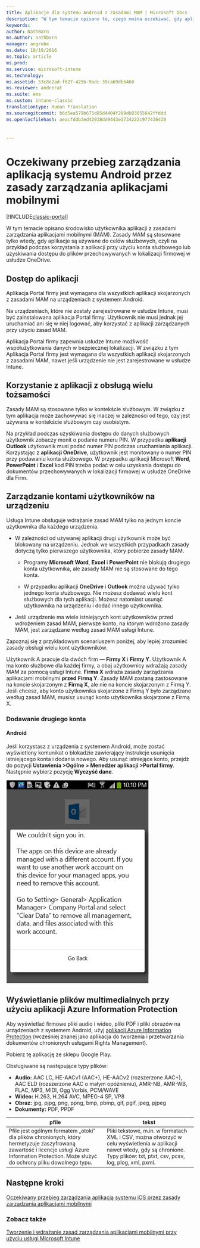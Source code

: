 ```yaml
---
title: Aplikacje dla systemu Android z zasadami MAM | Microsoft Docs
description: "W tym temacie opisano to, czego można oczekiwać, gdy aplikacja jest zarządzana przy użyciu zasad zarządzania aplikacjami mobilnymi."
keywords: 
author: NathBarn
ms.author: nathbarn
manager: angrobe
ms.date: 10/19/2016
ms.topic: article
ms.prod: 
ms.service: microsoft-intune
ms.technology: 
ms.assetid: 53c8e2ad-f627-425b-9adc-39ca69dbb460
ms.reviewer: andcerat
ms.suite: ems
ms.custom: intune-classic
translationtype: Human Translation
ms.sourcegitcommit: b6d5ea579b675d85d4404f289db83055642ffddd
ms.openlocfilehash: aeacfddb3ed42938dd9443e2734222c977436430


---
```


# <a name="what-to-expect-when-your-android-app-is-managed-by-mam-policies"></a>Oczekiwany przebieg zarządzania aplikacją systemu Android przez zasady zarządzania aplikacjami mobilnymi

[!INCLUDE[classic-portal](../includes/classic-portal.md)]

W tym temacie opisano środowisko użytkownika aplikacji z zasadami zarządzania aplikacjami mobilnymi (MAM). Zasady MAM są stosowane tylko wtedy, gdy aplikacje są używane do celów służbowych, czyli na przykład podczas korzystania z aplikacji przy użyciu konta służbowego lub uzyskiwania dostępu do plików przechowywanych w lokalizacji firmowej w usłudze OneDrive.
##  <a name="access-apps"></a>Dostęp do aplikacji

Aplikacja Portal firmy jest wymagana dla wszystkich aplikacji skojarzonych z zasadami MAM na urządzeniach z systemem Android.

Na urządzeniach, które nie zostały zarejestrowane w usłudze Intune, musi być zainstalowana aplikacja Portal firmy. Użytkownik nie musi jednak jej uruchamiać ani się w niej logować, aby korzystać z aplikacji zarządzanych przy użyciu zasad MAM.

Aplikacja Portal firmy zapewnia usłudze Intune możliwość współużytkowania danych w bezpiecznej lokalizacji. W związku z tym Aplikacja Portal firmy jest wymagana dla wszystkich aplikacji skojarzonych z zasadami MAM, nawet jeśli urządzenie nie jest zarejestrowane w usłudze Intune.


##  <a name="use-apps-with-multi-identity-support"></a>Korzystanie z aplikacji z obsługą wielu tożsamości

Zasady MAM są stosowane tylko w kontekście służbowym. W związku z tym aplikacja może zachowywać się inaczej w zależności od tego, czy jest używana w kontekście służbowym czy osobistym.

Na przykład podczas uzyskiwania dostępu do danych służbowych użytkownik zobaczy monit o podanie numeru PIN. W przypadku **aplikacji Outlook** użytkownik musi podać numer PIN podczas uruchamiania aplikacji. Korzystając z **aplikacji OneDrive**, użytkownik jest monitowany o numer PIN przy podawaniu konta służbowego. W przypadku aplikacji Microsoft **Word**, **PowerPoint** i **Excel** kod PIN trzeba podać w celu uzyskania dostępu do dokumentów przechowywanych w lokalizacji firmowej w usłudze OneDrive dla Firm.

##  <a name="manage-user-accounts-on-the-device"></a>Zarządzanie kontami użytkowników na urządzeniu

Usługa Intune obsługuje wdrażanie zasad MAM tylko na jednym koncie użytkownika dla każdego urządzenia.

* W zależności od używanej aplikacji drugi użytkownik może być blokowany na urządzeniu. Jednak we wszystkich przypadkach zasady dotyczą tylko pierwszego użytkownika, który pobierze zasady MAM.

  * Programy **Microsoft Word**, **Excel** i **PowerPoint** nie blokują drugiego konta użytkownika, ale zasady MAM nie są stosowane do tego konta.

  * W przypadku aplikacji **OneDrive** i **Outlook** można używać tylko jednego konta służbowego.  Nie możesz dodawać wielu kont służbowych dla tych aplikacji.  Możesz natomiast usunąć użytkownika na urządzeniu i dodać innego użytkownika.


* Jeśli urządzenie ma wiele istniejących kont użytkowników przed wdrożeniem zasad MAM, pierwsze konto, na którym wdrożono zasady MAM, jest zarządzane według zasad MAM usługi Intune.


Zapoznaj się z przykładowym scenariuszem poniżej, aby lepiej zrozumieć zasady obsługi wielu kont użytkowników.

Użytkownik A pracuje dla dwóch firm — **Firmy X** i **Firmy Y**. Użytkownik A ma konto służbowe dla każdej firmy, a obaj użytkownicy wdrażają zasady MAM za pomocą usługi Intune. **Firma X** wdraża zasady zarządzania aplikacjami mobilnymi **przed** **Firmą Y**. Zasady MAM zostaną zastosowane na koncie skojarzonym z **Firmą X**, ale nie na koncie skojarzonym z Firmą Y. Jeśli chcesz, aby konto użytkownika skojarzone z Firmą Y było zarządzane według zasad MAM, musisz usunąć konto użytkownika skojarzone z Firmą X.
### <a name="add-a-second-account"></a>Dodawanie drugiego konta
####  <a name="android"></a>Android
Jeśli korzystasz z urządzenia z systemem Android, może zostać wyświetlony komunikat o blokadzie zawierający instrukcje usunięcia istniejącego konta i dodania nowego.  Aby usunąć istniejące konto, przejdź do pozycji **Ustawienia &gt;Ogólne &gt; Menedżer aplikacji &gt;Portal firmy**. Następnie wybierz pozycję **Wyczyść dane**.

![Zrzut ekranu komunikatu o błędzie i instrukcjami dotyczącymi usunięcia konta](../media/AppManagement/Android_SwitchUser.png)

##  <a name="view-media-files-with-the-azure-information-protection-app"></a>Wyświetlanie plików multimedialnych przy użyciu aplikacji Azure Information Protection
Aby wyświetlać firmowe pliki audio i wideo, pliki PDF i pliki obrazów na urządzeniach z systemem Android, użyj [aplikacji Azure Information Protection](https://play.google.com/store/apps/details?id=com.microsoft.ipviewer) (wcześniej znanej jako aplikacja do tworzenia i przetwarzania dokumentów chronionych usługami Rights Management).

Pobierz tę aplikację ze sklepu Google Play.  

Obsługiwane są następujące typy plików:

* **Audio:** AAC LC, HE-AACv1 (AAC+), HE-AACv2 (rozszerzone AAC+), AAC ELD (rozszerzone AAC o małym opóźnieniu), AMR-NB, AMR-WB, FLAC, MP3, MIDI, Ogg Vorbis, PCM/WAVE
* **Wideo:** H.263, H.264 AVC, MPEG-4 SP, VP8
* **Obraz:** jpg, pjpg, png, ppng, bmp, pbmp, gif, pgif, jpeg, pjpeg
* **Dokumenty:** PDF, PPDF


|**pfile**|**tekst**|
|----|----|
|Pfile jest ogólnym formatem „otoki” dla plików chronionych, który hermetyzuje zaszyfrowaną zawartość i licencje usługi Azure Information Protection. Może służyć do ochrony pliku dowolnego typu.|Pliki tekstowe, m.in. w formatach XML i CSV, można otworzyć w celu wyświetlenia w aplikacji nawet wtedy, gdy są chronione. Typy plików: txt, ptxt, csv, pcsv, log, plog, xml, pxml.|

## <a name="next-steps"></a>Następne kroki
[Oczekiwany przebieg zarządzania aplikacją systemu iOS przez zasady zarządzania aplikacjami mobilnymi](user-experience-for-mam-enabled-ios-apps-with-microsoft-intune.md)

### <a name="see-also"></a>Zobacz także
[Tworzenie i wdrażanie zasad zarządzania aplikacjami mobilnymi przy użyciu usługi Microsoft Intune](create-and-deploy-mobile-app-management-policies-with-microsoft-intune.md)



<!--HONumber=Dec16_HO2-->


